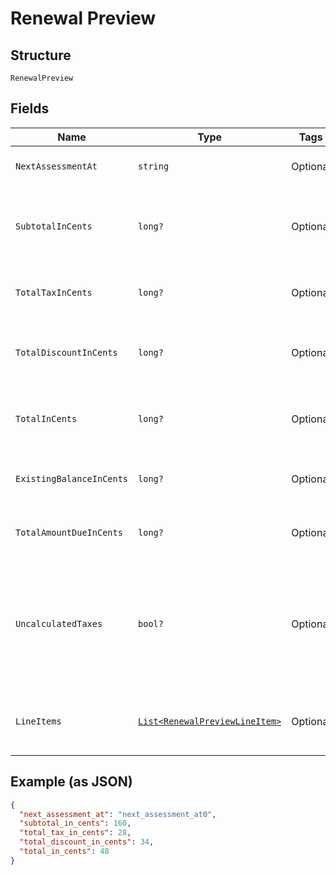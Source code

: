 
# Renewal Preview

## Structure

`RenewalPreview`

## Fields

| Name | Type | Tags | Description |
|  --- | --- | --- | --- |
| `NextAssessmentAt` | `string` | Optional | The timestamp for the subscription’s next renewal |
| `SubtotalInCents` | `long?` | Optional | An integer representing the amount of the total pre-tax, pre-discount charges that will be assessed at the next renewal |
| `TotalTaxInCents` | `long?` | Optional | An integer representing the total tax charges that will be assessed at the next renewal |
| `TotalDiscountInCents` | `long?` | Optional | An integer representing the amount of the coupon discounts that will be applied to the next renewal |
| `TotalInCents` | `long?` | Optional | An integer representing the total amount owed, less any discounts, that will be assessed at the next renewal |
| `ExistingBalanceInCents` | `long?` | Optional | An integer representing the amount of the subscription’s current balance |
| `TotalAmountDueInCents` | `long?` | Optional | An integer representing the existing_balance_in_cents plus the total_in_cents |
| `UncalculatedTaxes` | `bool?` | Optional | A boolean indicating whether or not additional taxes will be calculated at the time of renewal. This will be true if you are using Avalara and the address of the subscription is in one of your defined taxable regions. |
| `LineItems` | [`List<RenewalPreviewLineItem>`](../../doc/models/renewal-preview-line-item.md) | Optional | An array of objects representing the individual transactions that will be created at the next renewal |

## Example (as JSON)

```json
{
  "next_assessment_at": "next_assessment_at0",
  "subtotal_in_cents": 160,
  "total_tax_in_cents": 28,
  "total_discount_in_cents": 34,
  "total_in_cents": 48
}
```

